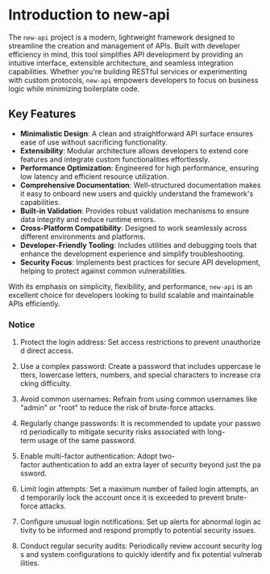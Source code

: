 # Introduction to new-api

The `new-api` project is a modern, lightweight framework designed to streamline the creation and management of APIs. Built with developer efficiency in mind, this tool simplifies API development by providing an intuitive interface, extensible architecture, and seamless integration capabilities. Whether you're building RESTful services or experimenting with custom protocols, `new-api` empowers developers to focus on business logic while minimizing boilerplate code.

## Key Features

- **Minimalistic Design**: A clean and straightforward API surface ensures ease of use without sacrificing functionality.
- **Extensibility**: Modular architecture allows developers to extend core features and integrate custom functionalities effortlessly.
- **Performance Optimization**: Engineered for high performance, ensuring low latency and efficient resource utilization.
- **Comprehensive Documentation**: Well-structured documentation makes it easy to onboard new users and quickly understand the framework's capabilities.
- **Built-in Validation**: Provides robust validation mechanisms to ensure data integrity and reduce runtime errors.
- **Cross-Platform Compatibility**: Designed to work seamlessly across different environments and platforms.
- **Developer-Friendly Tooling**: Includes utilities and debugging tools that enhance the development experience and simplify troubleshooting.
- **Security Focus**: Implements best practices for secure API development, helping to protect against common vulnerabilities.

With its emphasis on simplicity, flexibility, and performance, `new-api` is an excellent choice for developers looking to build scalable and maintainable APIs efficiently.

### Notice

1.  Protect the login address: Set access restrictions to prevent unauthorized direct access.
    
2.  Use a complex password: Create a password that includes uppercase letters, lowercase letters, numbers, and special characters to increase cracking difficulty.
    
3.  Avoid common usernames: Refrain from using common usernames like "admin" or "root" to reduce the risk of brute-force attacks.
    
4.  Regularly change passwords: It is recommended to update your password periodically to mitigate security risks associated with long-term usage of the same password.
    
5.  Enable multi-factor authentication: Adopt two-factor authentication to add an extra layer of security beyond just the password.
    
6.  Limit login attempts: Set a maximum number of failed login attempts, and temporarily lock the account once it is exceeded to prevent brute-force attacks.
    
7.  Configure unusual login notifications: Set up alerts for abnormal login activity to be informed and respond promptly to potential security issues.
    
8.  Conduct regular security audits: Periodically review account security logs and system configurations to quickly identify and fix potential vulnerabilities.
        